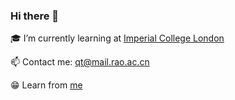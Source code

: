 ### Hi there 👋

<!--
**mengyu666/mengyu666** is a ✨ _special_ ✨ repository because its `README.md` (this file) appears on your GitHub profile.

Here are some ideas to get you started:
-->
<!--
- 🔭 I’m currently working on ...
- 🌱 I’m currently learning at Fuzhou University
- 👯 I’m looking to collaborate on ...
- 🤔 I’m looking for help with ...
- 💬 Ask me about ...
- 📫 How to reach me: ...
- 😄 Pronouns: ...
- ⚡ Fun fact: ...
-->

<!--<img align='right' src="https://github-readme-stats.vercel.app/api?username=Skyer19&show_icons=true&hide_border=true">-->

<!-- 🎓 I have learned at [Fuzhou University](https://www.fzu.edu.cn)<br>-->
🎓 I’m currently learning at [Imperial College London](https://www.imperial.ac.uk)<br>
<!-- 📝 Blog: [rmy's Blog](https://www.raomengyu.top)<br> -->
📫 Contact me: qt@mail.rao.ac.cn

😁 Learn from [me](https://github.com/Skyer19)<br>
